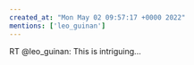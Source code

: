 ```yaml
---
created_at: "Mon May 02 09:57:17 +0000 2022"
mentions: ['leo_guinan']
---
```


RT @leo_guinan: This is intriguing...